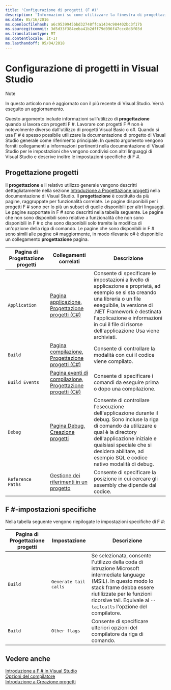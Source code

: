 ```yaml
---
title: 'Configurazione di progetti (F #)'
description: 'Informazioni su come utilizzare la finestra di progettazione del progetto quando si lavora con progetti F # in Visual Studio.'
ms.date: 05/16/2016
ms.openlocfilehash: a6c9539945bbd32748ffca1434c984402bc3f17b
ms.sourcegitcommit: 3d5d33f384eeba41b2dff79d096f47ccc8d8f03d
ms.translationtype: MT
ms.contentlocale: it-IT
ms.lasthandoff: 05/04/2018
---
```

# <a name="configuring-projects-in-visual-studio"></a>Configurazione di progetti in Visual Studio

> [!NOTE]
In questo articolo non è aggiornato con il più recente di Visual Studio.  Verrà eseguito un aggiornamento.

Questo argomento include informazioni sull'utilizzo di **progettazione** quando si lavora con progetti F #. Lavorare con progetti F # non è notevolmente diverso dall'utilizzo di progetti Visual Basic o c#. Quando si usa F # è spesso possibile utilizzare la documentazione di progetto di Visual Studio generale come riferimento principale. In questo argomento vengono forniti collegamenti a informazioni pertinenti nella documentazione di Visual Studio per le impostazioni che vengono condivisi con altri linguaggi di Visual Studio e descrive inoltre le impostazioni specifiche di F #.

## <a name="project-designer"></a>Progettazione progetti
Il **progettazione** e il relativo utilizzo generale vengono descritti dettagliatamente nella sezione [Introduzione a Progettazione progetti](https://msdn.microsoft.com/library/898dd854-c98d-430c-ba1b-a913ce3c73d7) nella documentazione di Visual Studio. Il **progettazione** è costituito da più pagine, raggruppate per funzionalità correlate. Le pagine disponibili per i progetti F # sono per lo più un subset di quelle disponibili per altri linguaggi. Le pagine supportate in F # sono descritti nella tabella seguente. Le pagine che non sono disponibili sono relative a funzionalità che non sono disponibili in F # o che sono disponibili solo tramite la modifica di un'opzione della riga di comando. Le pagine che sono disponibili in F # sono simili alle pagine c# maggiormente, in modo rilevante c# è disponibile un collegamento **progettazione** pagina.

|Pagina di Progettazione progetti|Collegamenti correlati|Descrizione|
|---------------------|-------------|-----------|
|`Application`|[Pagina applicazione, Progettazione progetti &#40;C&#35;&#41;](https://msdn.microsoft.com/library/ms247046.aspx)|Consente di specificare le impostazioni a livello di applicazione e proprietà, ad esempio se si sta creando una libreria o un file eseguibile, la versione di .NET Framework è destinata l'applicazione e informazioni in cui il file di risorse dell'applicazione Usa viene archiviati.|
|`Build`|[Pagina compilazione, Progettazione progetti &#40;C&#35;&#41;](https://msdn.microsoft.com/library/kb4wyys2.aspx)|Consente di controllare la modalità con cui il codice viene compilato.|
|`Build Events`|[Pagina eventi di compilazione, Progettazione progetti &#40;C&#35;&#41;](https://msdn.microsoft.com/library/kb4wyys2.aspx)|Consente di specificare i comandi da eseguire prima o dopo una compilazione.|
|`Debug`|[Pagina Debug, Creazione progetti](https://msdn.microsoft.com/library/2wcdezs5.aspx)|Consente di controllare l'esecuzione dell'applicazione durante il debug. Sono incluse la riga di comando da utilizzare e qual è la directory dell'applicazione iniziale e qualsiasi speciale che si desidera abilitare, ad esempio SQL e codice nativo modalità di debug.|
|`Reference Paths`|[Gestione dei riferimenti in un progetto](/visualstudio/ide/managing-references-in-a-project)|Consente di specificare la posizione in cui cercare gli assembly che dipende dal codice.|

## <a name="f-specific-settings"></a>F #-impostazioni specifiche
Nella tabella seguente vengono riepilogate le impostazioni specifiche di F #:

|Pagina di Progettazione progetti|Impostazione|Descrizione|
|---------------------|-------|-----------|
|`Build`|`Generate tail calls`|Se selezionata, consente l'utilizzo della coda di istruzione Microsoft intermediate language (MSIL). In questo modo lo stack frame debba essere riutilizzate per le funzioni ricorsive tail. Equivale al `--tailcalls` l'opzione del compilatore.|
|`Build`|`Other flags`|Consente di specificare ulteriori opzioni del compilatore da riga di comando.|

## <a name="see-also"></a>Vedere anche
 [Introduzione a F # in Visual Studio](../get-started/get-started-visual-studio.md)  
 [Opzioni del compilatore](../language-reference/compiler-options.md)  
 [Introduzione a Creazione progetti](https://msdn.microsoft.com/library/898dd854-c98d-430c-ba1b-a913ce3c73d7(v=vs.100))
